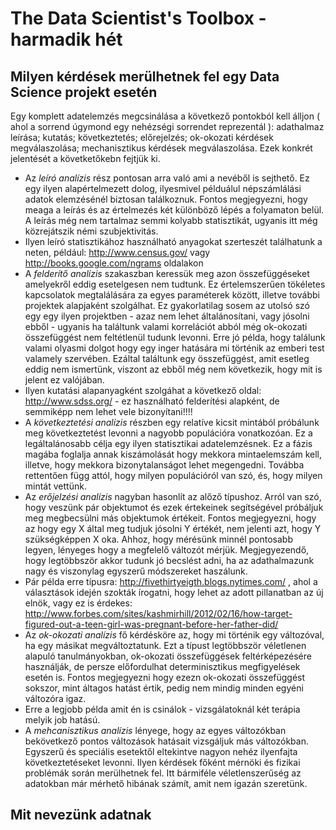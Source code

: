 # The Data Scientist's Toolbox - harmadik hét

## Milyen kérdések merülhetnek fel egy Data Science projekt esetén
Egy komplett adatelemzés megcsinálása a következő pontokból kell álljon ( ahol a sorrend úgymond egy nehézségi sorrendet reprezentál ): adathalmaz leírása; kutatás; következtetés; előrejelzés; ok-okozati kérdések megválaszolása; mechanisztikus kérdések megválaszolása. Ezek konkrét jelentését a követketőkebn fejtjük ki.
* Az _leíró analízis_ rész pontosan arra való ami a nevéből is sejthető. Ez egy ilyen alapértelmezett dolog, ilyesmivel példuálul népszámlálási adatok elemzésénél biztosan találkoznuk. Fontos megjegyezni, hogy meaga a leírás és az értelmezés két különböző lépés a folyamaton belül. A leírás még nem tartalmaz semmi kolyabb statisztikát, ugyanis itt még közrejátszik némi szubjektivitás.
* Ilyen leíró statisztikához használható anyagokat szerteszét találhatunk a neten, például: http://www.census.gov/ vagy http://books.google.com/ngrams oldalakon
* A _felderítő analízis_ szakaszban keressük meg azon összefüggéseket amelyekről eddig esetelgesen nem tudtunk. Ez értelemszerűen tökéletes kapcsolatok megtalálására za egyes paraméterek között, illetve további projektek alapjaként szolgálhat. Ez gyakorlatilag sosem az utolsó szó egy egy ilyen projektben - azaz nem lehet általánosítani, vagy jósolni ebből - ugyanis ha találtunk valami korrelációt abból még ok-okozati összefüggést nem feltétlenül tudunk levonni. Erre jó példa, hogy találunk valami olyasmi dolgot hogy egy inger hatására mi történik az emberi test valamely szervében. Ezáltal találtunk egy összefüggést, amit esetleg eddig nem ismertünk, viszont az ebből még nem következik, hogy mit is jelent ez valójában.
* Ilyen kutatási alapanyagként szolgáhat a következő oldal: http://www.sdss.org/ - ez használható felderítési alapként, de semmiképp nem lehet vele bizonyítani!!!!
* A _következtetési analízis_ részben egy relatíve kicsit mintából próbálunk meg következtetést levonni a nagyobb populációra vonatkozóan. Ez a legáltalánosabb célja egy ilyen statisztikai adatelemzésnek. Ez a fázis magába foglalja annak kiszámolását hogy mekkora mintaelemszám kell, illetve, hogy mekkora bizonytalanságot lehet megengedni. Továbba rettentően függ attól, hogy milyen populációról van szó, és, hogy milyen mintát vettünk.
* Az _erőjelzési analízis_ nagyban hasonlít az alőző típushoz. Arról van szó, hogy veszünk pár objektumot és ezek értekeinek segítségével próbáljuk meg megbecsülni más objektumok értékeit. Fontos megjegyezni, hogy az hogy egy X által meg tudjuk jósolni Y értékét, nem jelenti azt, hogy Y szükségképpen X oka. Ahhoz, hogy mérésünk minnél pontosabb legyen, lényeges hogy a megfelelő változót mérjük. Megjegyezendő, hogy legtöbbször akkor tudunk jó becslést adni, ha az adathalmazunk nagy és viszonylag egyszerű módszereket haszálunk.
* Pár példa erre típusra: http://fivethirtyeigth.blogs.nytimes.com/ , ahol a választások idején szokták írogatni, hogy lehet az adott pillanatban az új elnök, vagy ez is érdekes: http://www.forbes.com/sites/kashmirhill/2012/02/16/how-target-figured-out-a-teen-girl-was-pregnant-before-her-father-did/
* Az _ok-okozati analízis_ fő kérdésköre az, hogy mi történik egy változóval, ha egy másikat megváltoztatunk. Ezt a típust legtöbbször véletlenen alapuló tanulmányokban, ok-okozati összefüggések feltérképezésére használják, de persze előfordulhat determinisztikus megfigyelések esetén is. Fontos megjegyezni hogy ezezn ok-okozati összefüggést sokszor, mint áltagos hatást értik, pedig nem mindig minden egyéni változóra igaz.
* Erre a legjobb példa amit én is csinálok - vizsgálatoknál két terápia melyik job hatású.
* A _mehcanisztikus analízis_ lényege, hogy az egyes változókban bekövetkező pontos változások hatásait vizsgáljuk más változókban. Egyszerű és speciális esetektől eltekintve nagyon nehéz ilyenfajta következtetéseket levonni. Ilyen kérdések főként mérnöki és fizikai problémák során merülhetnek fel. Itt bármiféle véletlenszerűség az adatokban már mérhető hibának számít, amit nem igazán szeretünk.

## Mit nevezünk adatnak


